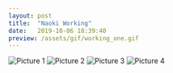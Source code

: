 ```yaml
---
layout: post
title:  "Naoki Working"
date:   2019-10-06 18:39:40
preview: /assets/gif/working_one.gif
---
```


![Picture 1](/assets/gif/atthebeach_one.gif)
![Picture 2](/assets/gif/atthebeach_two.gif)
![Picture 3](/assets/gif/atthebeach_three.gif)
![Picture 4](/assets/gif/atthebeach_four.gif)



